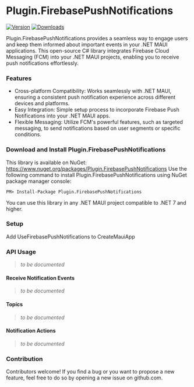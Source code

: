 # Plugin.FirebasePushNotifications
[![Version](https://img.shields.io/nuget/v/Plugin.FirebasePushNotifications.svg)](https://www.nuget.org/packages/Plugin.FirebasePushNotifications)  [![Downloads](https://img.shields.io/nuget/dt/Plugin.FirebasePushNotifications.svg)](https://www.nuget.org/packages/Plugin.FirebasePushNotifications)

Plugin.FirebasePushNotifications provides a seamless way to engage users and keep them informed about important events in your .NET MAUI applications. This open-source C# library integrates Firebase Cloud Messaging (FCM) into your .NET MAUI projects, enabling you to receive push notifications effortlessly.

### Features
* Cross-platform Compatibility: Works seamlessly with .NET MAUI, ensuring a consistent push notification experience across different devices and platforms.
* Easy Integration: Simple setup process to incorporate Firebase Push Notifications into your .NET MAUI apps.
* Flexible Messaging: Utilize FCM's powerful features, such as targeted messaging, to send notifications based on user segments or specific conditions.

### Download and Install Plugin.FirebasePushNotifications
This library is available on NuGet: https://www.nuget.org/packages/Plugin.FirebasePushNotifications
Use the following command to install Plugin.FirebasePushNotifications using NuGet package manager console:

    PM> Install-Package Plugin.FirebasePushNotifications

You can use this library in any .NET MAUI project compatible to .NET 7 and higher.

### Setup
Add UseFirebasePushNotifications to CreateMauiApp

### API Usage
> *to be documented*

#### Receive Notification Events
> *to be documented*

#### Topics
> *to be documented*

#### Notification Actions 
> *to be documented*

### Contribution
Contributors welcome! If you find a bug or you want to propose a new feature, feel free to do so by opening a new issue on github.com.
